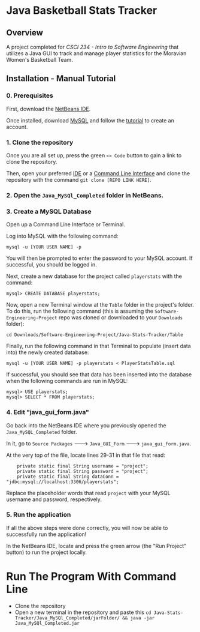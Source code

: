 # Java Basketball Stats Tracker

## Overview
A project completed for *CSCI 234 - Intro to Software Engineering* that utilizes a Java GUI to track and manage player statistics for the Moravian Women's Basketball Team.

## Installation - Manual Tutorial

### 0. Prerequisites
First, download the [NetBeans IDE](https://netbeans.apache.org/front/main/download/nb122/nb122/).

Once installed, download [MySQL](https://dev.mysql.com/downloads/mysql/) and follow the [tutorial](https://dev.mysql.com/doc/mysql-getting-started/en/) to create an account.

### 1. Clone the repository
Once you are all set up, press the green `<> Code` button to gain a link to clone the repository.

Then, open your preferred [IDE](https://aws.amazon.com/what-is/ide/) or a [Command Line Interface](https://en.wikipedia.org/wiki/Command-line_interface#:~:text=A%20command%2Dline%20interface%20\(CLI,interface%20available%20with%20punched%20cards.) and clone the repository with the command `git clone [REPO LINK HERE]`.

### 2. Open the `Java_MySQl_Completed` folder in NetBeans.

### 3. Create a MySQL Database
Open up a Command Line Interface or Terminal.

Log into MySQL with the following command:

```
mysql -u [YOUR USER NAME] -p
```

You will then be prompted to enter the password to your MySQL account. If successful, you should be logged in.

Next, create a new database for the project called `playerstats` with the command:

```
mysql> CREATE DATABASE playerstats;
```

Now, open a new Terminal window at the `Table` folder in the project's folder. To do this, run the following command (this is assuming the `Software-Engineering-Project` repo was cloned or downloaded to your `Downloads` folder):

```
cd Downloads/Software-Engineering-Project/Java-Stats-Tracker/Table
```

Finally, run the following command in that Terminal to populate (insert data into) the newly created database:

```
mysql -u [YOUR USER NAME] -p playerstats < PlayerStatsTable.sql 
```

If successful, you should see that data has been inserted into the database when the following commands are run in MySQL:

```
mysql> USE playerstats;
mysql> SELECT * FROM playerstats;
```

### 4. Edit "java_gui_form.java"
Go back into the NetBeans IDE where you previously opened the `Java_MySQL_Completed` folder.

In it, go to `Source Packages` ---> `Java_GUI_Form` ---> `java_gui_form.java`.

At the very top of the file, locate lines 29-31 in that file that read:

```
    private static final String username = "project";
    private static final String password = "project";
    private static final String dataConn = "jdbc:mysql://localhost:3306/playerstats";
```

Replace the placeholder words that read `project` with your MySQL username and password, respectively.



### 5. Run the application

If all the above steps were done correctly, you will now be able to successfully run the application!

In the NetBeans IDE, locate and press the green arrow (the "Run Project" button) to run the project locally.

# Run The Program With Command Line
- Clone the repository
- Open a new terminal in the repository and paste this `cd Java-Stats-Tracker/Java_MySQl_Completed/jarFolder/ && java -jar Java_MySQl_Completed.jar`
